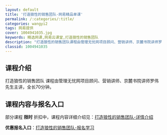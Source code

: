 ```yaml
---
layout: default
title: '打造狼性的销售团队-网易精品单课'
permalink: /:categories/:title/
categories: wangyi2
tags: 网易提供
cover: 1004941035.jpg
keywords: 精选网课,网易云课堂,打造狼性的销售团队
description: "打造狼性的销售团队课程由管理无忧网项目顾问、营销讲师、京麓书院讲师罗伟先生主讲，全长70分钟。打造狼性的销售团队"
classid: 1004941035
---
```


## 课程介绍

打造狼性的销售团队 课程由管理无忧网项目顾问、营销讲师、京麓书院讲师罗伟先生主讲，全长70分钟。

## 课程内容与报名入口

部分课程 **限时** 折扣中，课程内容详细介绍见：[打造狼性的销售团队-详情介绍](https://study.163.com/course/introduction/1004941035.htm?share=1&shareId=1025206652&utm_campaign=share&utm_medium=iphoneShare&utm_source=&utm_u=1025206652)

**优惠报名入口**：[打造狼性的销售团队-报名学习](https://study.163.com/course/introduction/1004941035.htm?share=1&shareId=1025206652&utm_campaign=share&utm_medium=iphoneShare&utm_source=&utm_u=1025206652)

